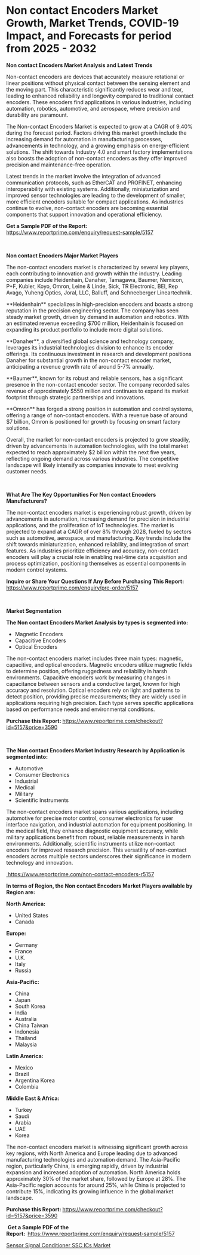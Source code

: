 <p><h1>Non contact Encoders Market Growth, Market Trends, COVID-19 Impact, and Forecasts for period from 2025 - 2032</h1></p><p><strong>Non contact Encoders Market Analysis and Latest Trends</strong></p>
<p><p>Non-contact encoders are devices that accurately measure rotational or linear positions without physical contact between the sensing element and the moving part. This characteristic significantly reduces wear and tear, leading to enhanced reliability and longevity compared to traditional contact encoders. These encoders find applications in various industries, including automation, robotics, automotive, and aerospace, where precision and durability are paramount.</p><p>The Non-contact Encoders Market is expected to grow at a CAGR of 9.40% during the forecast period. Factors driving this market growth include the increasing demand for automation in manufacturing processes, advancements in technology, and a growing emphasis on energy-efficient solutions. The shift towards Industry 4.0 and smart factory implementations also boosts the adoption of non-contact encoders as they offer improved precision and maintenance-free operation.</p><p>Latest trends in the market involve the integration of advanced communication protocols, such as EtherCAT and PROFINET, enhancing interoperability with existing systems. Additionally, miniaturization and improved sensor technologies are leading to the development of smaller, more efficient encoders suitable for compact applications. As industries continue to evolve, non-contact encoders are becoming essential components that support innovation and operational efficiency.</p></p>
<p><strong>Get a Sample PDF of the Report:&nbsp;</strong> <a href="https://www.reportprime.com/enquiry/request-sample/5157?utm_campaign=2278&utm_medium=2&utm_source=Github&utm_content=ia&utm_term=19032025&utm_id=non-contact-encoders">https://www.reportprime.com/enquiry/request-sample/5157</a></p>
<p>&nbsp;</p>
<p><strong>Non contact Encoders Major Market Players</strong></p>
<p><p>The non-contact encoders market is characterized by several key players, each contributing to innovation and growth within the industry. Leading companies include Heidenhain, Danaher, Tamagawa, Baumer, Nemicon, P+F, Kubler, Koyo, Omron, Leine & Linde, Sick, TR Electronic, BEI, Rep Avago, Yuheng Optics, Joral, LLC, Balluff, and Schneeberger Lineartechnik.</p><p>**Heidenhain** specializes in high-precision encoders and boasts a strong reputation in the precision engineering sector. The company has seen steady market growth, driven by demand in automation and robotics. With an estimated revenue exceeding $700 million, Heidenhain is focused on expanding its product portfolio to include more digital solutions.</p><p>**Danaher**, a diversified global science and technology company, leverages its industrial technologies division to enhance its encoder offerings. Its continuous investment in research and development positions Danaher for substantial growth in the non-contact encoder market, anticipating a revenue growth rate of around 5-7% annually.</p><p>**Baumer**, known for its robust and reliable sensors, has a significant presence in the non-contact encoder sector. The company recorded sales revenue of approximately $550 million and continues to expand its market footprint through strategic partnerships and innovations.</p><p>**Omron** has forged a strong position in automation and control systems, offering a range of non-contact encoders. With a revenue base of around $7 billion, Omron is positioned for growth by focusing on smart factory solutions.</p><p>Overall, the market for non-contact encoders is projected to grow steadily, driven by advancements in automation technologies, with the total market expected to reach approximately $2 billion within the next five years, reflecting ongoing demand across various industries. The competitive landscape will likely intensify as companies innovate to meet evolving customer needs.</p></p>
<p>&nbsp;</p>
<p><strong>What Are The Key Opportunities For Non contact Encoders Manufacturers?</strong></p>
<p><p>The non-contact encoders market is experiencing robust growth, driven by advancements in automation, increasing demand for precision in industrial applications, and the proliferation of IoT technologies. The market is projected to expand at a CAGR of over 8% through 2028, fueled by sectors such as automotive, aerospace, and manufacturing. Key trends include the shift towards miniaturization, enhanced reliability, and integration of smart features. As industries prioritize efficiency and accuracy, non-contact encoders will play a crucial role in enabling real-time data acquisition and process optimization, positioning themselves as essential components in modern control systems.</p></p>
<p><strong>Inquire or Share Your Questions If Any Before Purchasing This Report:</strong> <a href="https://www.reportprime.com/enquiry/pre-order/5157?utm_campaign=2278&utm_medium=2&utm_source=Github&utm_content=ia&utm_term=19032025&utm_id=non-contact-encoders">https://www.reportprime.com/enquiry/pre-order/5157</a></p>
<p>&nbsp;</p>
<p><strong>Market Segmentation</strong></p>
<p><strong>The Non contact Encoders Market Analysis by types is segmented into:</strong></p>
<p><ul><li>Magnetic Encoders</li><li>Capacitive Encoders</li><li>Optical Encoders</li></ul></p>
<p><p>The non-contact encoders market includes three main types: magnetic, capacitive, and optical encoders. Magnetic encoders utilize magnetic fields to determine position, offering ruggedness and reliability in harsh environments. Capacitive encoders work by measuring changes in capacitance between sensors and a conductive target, known for high accuracy and resolution. Optical encoders rely on light and patterns to detect position, providing precise measurements; they are widely used in applications requiring high precision. Each type serves specific applications based on performance needs and environmental conditions.</p></p>
<p><strong>Purchase this Report:&nbsp;</strong><a href="https://www.reportprime.com/checkout?id=5157&price=3590&utm_campaign=2278&utm_medium=2&utm_source=Github&utm_content=ia&utm_term=19032025&utm_id=non-contact-encoders">https://www.reportprime.com/checkout?id=5157&price=3590</a></p>
<p>&nbsp;</p>
<p><strong>The Non contact Encoders Market Industry Research by Application is segmented into:</strong></p>
<p><ul><li>Automotive</li><li>Consumer Electronics</li><li>Industrial</li><li>Medical</li><li>Military</li><li>Scientific Instruments</li></ul></p>
<p><p>The non-contact encoders market spans various applications, including automotive for precise motor control, consumer electronics for user interface navigation, and industrial automation for equipment positioning. In the medical field, they enhance diagnostic equipment accuracy, while military applications benefit from robust, reliable measurements in harsh environments. Additionally, scientific instruments utilize non-contact encoders for improved research precision. This versatility of non-contact encoders across multiple sectors underscores their significance in modern technology and innovation.</p></p>
<p><a href="https://www.reportprime.com/non-contact-encoders-r5157?utm_campaign=2278&utm_medium=2&utm_source=Github&utm_content=ia&utm_term=19032025&utm_id=non-contact-encoders">&nbsp;https://www.reportprime.com/non-contact-encoders-r5157</a></p>
<p><strong>In terms of Region, the Non contact Encoders Market Players available by Region are:</strong></p>
<p>
    <p> <strong> North America: </strong>
        <ul>
            <li>United States</li>
            <li>Canada</li>
        </ul>
        </p> 
    <p> <strong> Europe: </strong>
        <ul>
            <li>Germany</li>
            <li>France</li>
            <li>U.K.</li>
            <li>Italy</li>
            <li>Russia</li>
        </ul>
        </p> 
    <p> <strong> Asia-Pacific: </strong>
        <ul>
            <li>China</li>
            <li>Japan</li>
            <li>South Korea</li>
            <li>India</li>
            <li>Australia</li>
            <li>China Taiwan</li>
            <li>Indonesia</li>
            <li>Thailand</li>
            <li>Malaysia</li>
        </ul>
        </p> 
    <p> <strong> Latin America: </strong>
        <ul>
            <li>Mexico</li>
            <li>Brazil</li>
            <li>Argentina Korea</li>
            <li>Colombia</li>
        </ul>
        </p> 
    <p> <strong> Middle East & Africa: </strong>
        <ul>
            <li>Turkey</li>
            <li>Saudi</li>
            <li>Arabia</li>
            <li>UAE</li>
            <li>Korea</li>
        </ul>
    </p>
    </p>
<p><p>The non-contact encoders market is witnessing significant growth across key regions, with North America and Europe leading due to advanced manufacturing technologies and automation demand. The Asia-Pacific region, particularly China, is emerging rapidly, driven by industrial expansion and increased adoption of automation. North America holds approximately 30% of the market share, followed by Europe at 28%. The Asia-Pacific region accounts for around 25%, while China is projected to contribute 15%, indicating its growing influence in the global market landscape.</p></p>
<p><strong>Purchase this Report: </strong><a href="https://www.reportprime.com/checkout?id=5157&price=3590&utm_campaign=2278&utm_medium=2&utm_source=Github&utm_content=ia&utm_term=19032025&utm_id=non-contact-encoders">https://www.reportprime.com/checkout?id=5157&price=3590</a></p>
<p>&nbsp;<strong>Get a Sample PDF of the Report:&nbsp;&nbsp;</strong><a href="https://www.reportprime.com/enquiry/request-sample/5157?utm_campaign=2278&utm_medium=2&utm_source=Github&utm_content=ia&utm_term=19032025&utm_id=non-contact-encoders">https://www.reportprime.com/enquiry/request-sample/5157</a></p>
<p><strong></strong></p>
<p><p><a href="https://github.com/kbollin866/Market-Research-Report-List-1/blob/main/sensor-signal-conditioner-ssc-ics-market.md?utm_campaign=2278&utm_medium=2&utm_source=Github&utm_content=ia&utm_term=19032025&utm_id=non-contact-encoders">Sensor Signal Conditioner SSC ICs Market</a></p></p>